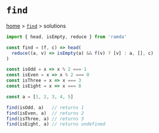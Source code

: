 # `find`

[home](../README.md) &gt; [`find`](./README.md) &gt; solutions

```js
import { head, isEmpty, reduce } from 'ramda'

const find = (f, c) => head(
  reduce((a, v) => isEmpty(a) && f(v) ? [v] : a, [], c)
)

const isOdd = x => x % 2 === 1
const isEven = x => x % 2 === 0
const isThree = x => x === 3
const isEight = x => x === 8

const a = [1, 2, 3, 4, 5]

find(isOdd, a)   // returns 1
find(isEven, a)  // returns 2
find(isThree, a) // returns 3
find(isEight, a) // returns undefined
```
